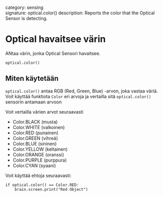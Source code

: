 category: sensing  
signature: optical.color()
description: Reports the color that the Optical Sensor is detecting.


# Optical havaitsee värin

ANtaa värin, jonka Optical Sensori havaitsee.

```don
optical.color()
```

## Miten käytetään

`optical.color()` antaa RGB (Red, Green, Blue) -arvon, joka vastaa väriä. Voit käyttää funktiota `Color` eri arvoja ja vertailla sitä `optical.color()` sensorin antamaan arvoon

Voit vertailla värien arvot seuraavasti

* Color.BLACK (musta)
* Color.WHITE (valkoinen)
* Color.RED (punainen)
* Color.GREEN (vihreä)
* Color.BLUE (sininen)
* Color.YELLOW (keltainen)
* Color.ORANGE (oranssi)
* Color.PURPLE (purppura)
* Color.CYAN (syaani)

Voit käyttää ehtoja seuraavasti:

```don
if optical.color() == Color.RED:
	brain.screen.print("Red Object")
```

<advanced>
</advanced>